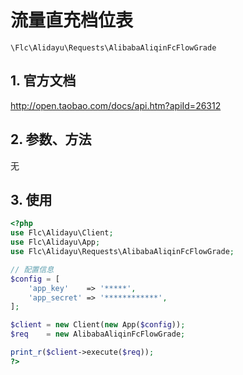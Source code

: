 # 流量直充档位表

`\Flc\Alidayu\Requests\AlibabaAliqinFcFlowGrade`

## 1. 官方文档

http://open.taobao.com/docs/api.htm?apiId=26312

## 2. 参数、方法

无

## 3. 使用

```php
<?php
use Flc\Alidayu\Client;
use Flc\Alidayu\App;
use Flc\Alidayu\Requests\AlibabaAliqinFcFlowGrade;

// 配置信息
$config = [
    'app_key'    => '*****',
    'app_secret' => '************',
];

$client = new Client(new App($config));
$req    = new AlibabaAliqinFcFlowGrade;

print_r($client->execute($req));
?>
```
